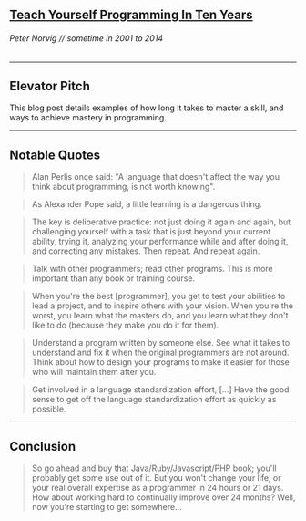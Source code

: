 ## [Teach Yourself Programming In Ten Years](https://norvig.com/21-days.html)
###### Peter Norvig // sometime in 2001 to 2014
---

Elevator Pitch
------ 
This blog post details examples of how long it takes to master a skill, and ways to achieve mastery in programming.

------ 

Notable Quotes
------ 

> Alan Perlis once said: "A language that doesn't affect the way you think about programming, is not worth knowing".

> As Alexander Pope said, a little learning is a dangerous thing.

> The key is deliberative practice: not just doing it again and again, but challenging yourself with a task that is just beyond your current ability, trying it, analyzing your performance while and after doing it, and correcting any mistakes. Then repeat. And repeat again.

> Talk with other programmers; read other programs. This is more important than any book or training course.

> When you're the best [programmer], you get to test your abilities to lead a project, and to inspire others with your vision. When you're the worst, you learn what the masters do, and you learn what they don't like to do (because they make you do it for them).

> Understand a program written by someone else. See what it takes to understand and fix it when the original programmers are not around. Think about how to design your programs to make it easier for those who will maintain them after you.

> Get involved in a language standardization effort, [...] Have the good sense to get off the language standardization effort as quickly as possible.

--- 

Conclusion
------

> So go ahead and buy that Java/Ruby/Javascript/PHP book; you'll probably get some use out of it. But you won't change your life, or your real overall expertise as a programmer in 24 hours or 21 days. How about working hard to continually improve over 24 months? Well, now you're starting to get somewhere...


